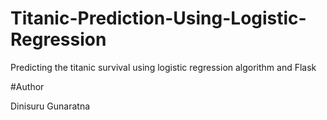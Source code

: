 # Titanic-Prediction-Using-Logistic-Regression

Predicting the titanic survival using logistic regression algorithm and Flask

#Author

Dinisuru Gunaratna
